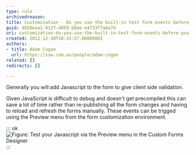```yaml
---
type: rule
archivedreason: 
title: Customization - Do you use the built-in test form events before you publish JavaScript changes?
guid: d850eea1-912f-4059-b8ae-e4733f7abe7d
uri: customization-do-you-use-the-built-in-test-form-events-before-you-publish-javascript-changes
created: 2012-12-10T18:33:57.0000000Z
authors:
- title: Adam Cogan
  url: https://ssw.com.au/people/adam-cogan
related: []
redirects: []

---
```


Generally you will add Javascript to the form to give client side validation.

<!--endintro-->

Given JavaScript is difficult to debug and doesn't get precompiled this can save           a lot of time rather than re-publishing all the form changes and having to reload           and refresh the forms manually.
           These events can be trigged using the Preview menu from the form customization environment.


::: ok  
![Figure: Test your Javascript via the Preview menu in the Custom Forms Designer](CRM\_TestForm.jpg)  
:::
